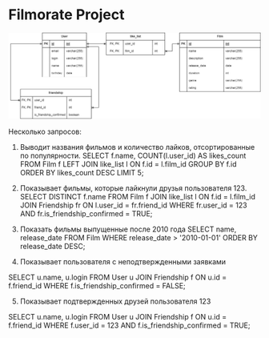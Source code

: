 # Filmorate Project

![ER Diagram](docs/er.png)

Несколько запросов:
1) Выводит названия фильмов и количество лайков, отсортированные по популярности.
SELECT f.name, COUNT(l.user_id) AS likes_count
FROM Film f
LEFT JOIN like_list l ON f.id = l.film_id
GROUP BY f.id
ORDER BY likes_count DESC
LIMIT 5;

2) Показывает фильмы, которые лайкнули друзья пользователя 123.
SELECT DISTINCT f.name
FROM Film f
JOIN like_list l ON f.id = l.film_id
JOIN Friendship fr ON l.user_id = fr.friend_id
WHERE fr.user_id = 123 AND fr.is_friendship_confirmed = TRUE;

3) Показать фильмы выпущенные после 2010 года
SELECT name, release_date
FROM Film
WHERE release_date > '2010-01-01'
ORDER BY release_date DESC;

4) Показывает пользователя с неподтвержденными заявками

SELECT u.name, u.login
FROM User u
JOIN Friendship f ON u.id = f.friend_id
WHERE f.is_friendship_confirmed = FALSE;

5) Показывает подтвержденных друзей пользователя 123

SELECT u.name, u.login
FROM User u
JOIN Friendship f ON u.id = f.friend_id
WHERE f.user_id = 123 AND f.is_friendship_confirmed = TRUE;
